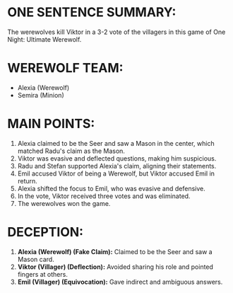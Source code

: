 # ONE SENTENCE SUMMARY:
The werewolves kill Viktor in a 3-2 vote of the villagers in this game of One Night: Ultimate Werewolf.

# WEREWOLF TEAM:
- Alexia (Werewolf)
- Semira (Minion)

# MAIN POINTS:
1. Alexia claimed to be the Seer and saw a Mason in the center, which matched Radu's claim as the Mason.
2. Viktor was evasive and deflected questions, making him suspicious.
3. Radu and Stefan supported Alexia's claim, aligning their statements.
4. Emil accused Viktor of being a Werewolf, but Viktor accused Emil in return.
5. Alexia shifted the focus to Emil, who was evasive and defensive.
6. In the vote, Viktor received three votes and was eliminated.
7. The werewolves won the game.

# DECEPTION:
1. **Alexia (Werewolf) (Fake Claim):** Claimed to be the Seer and saw a Mason card.
2. **Viktor (Villager) (Deflection):** Avoided sharing his role and pointed fingers at others.
3. **Emil (Villager) (Equivocation):** Gave indirect and ambiguous answers.